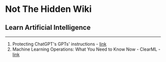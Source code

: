 # Not The Hidden Wiki

## Learn Artificial Intelligence
-----

1. Protecting ChatGPT's GPTs' instructions - [link](https://github.com/0xeb/TheBigPromptLibrary/tree/main/Security/GPT-Protections)
2. Machine Learning Operations: What You Need to Know Now - ClearML - [link](https://hiddenlayer.com/research/not-so-clear-how-mlops-solutions-can-muddy-the-waters-of-your-supply-chain/)
